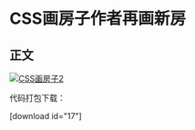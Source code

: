 # CSS画房子作者再画新房

## 正文

[![CSS画房子2](https://attachment.soulteary.com/2008/02/06/111_2008-02-06_201640.jpg "CSS画房子2")](https://attachment.soulteary.com/2008/02/06/111_2008-02-06_201640.jpg)


<!-- more -->

代码打包下载：

[download id="17"]

